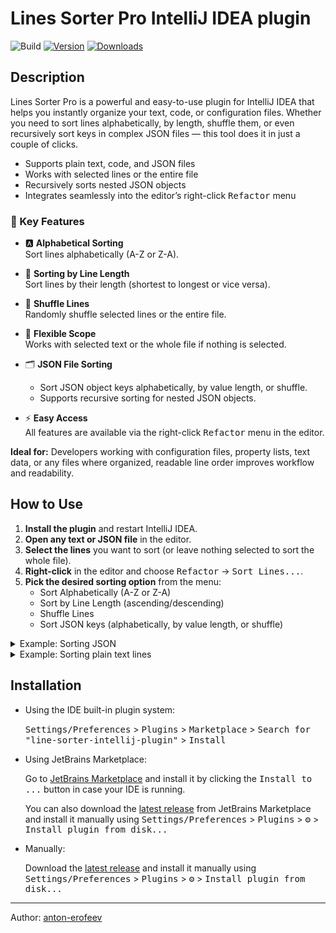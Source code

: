 # Lines Sorter Pro IntelliJ IDEA plugin

![Build](https://github.com/anton-erofeev/line-sorter-intellij-plugin/workflows/Build/badge.svg)
[![Version](https://img.shields.io/jetbrains/plugin/v/com.github.antonerofeev.linesorterintellijplugin)](https://plugins.jetbrains.com/plugin/25718-lines-sorter-pro)
[![Downloads](https://img.shields.io/jetbrains/plugin/d/com.github.antonerofeev.linesorterintellijplugin.svg)](https://plugins.jetbrains.com/plugin/25718-lines-sorter-pro)

## Description
<!-- Plugin description -->
Lines Sorter Pro is a powerful and easy-to-use plugin for IntelliJ IDEA that helps you instantly organize your text, code, or configuration files. Whether you need to sort lines alphabetically, by length, shuffle them, or even recursively sort keys in complex JSON files — this tool does it in just a couple of clicks.

- Supports plain text, code, and JSON files
- Works with selected lines or the entire file
- Recursively sorts nested JSON objects
- Integrates seamlessly into the editor’s right-click <kbd>Refactor</kbd> menu


### 🚀 Key Features

- 🅰️ **Alphabetical Sorting**  
  Sort lines alphabetically (A-Z or Z-A).

- 🔢 **Sorting by Line Length**  
  Sort lines by their length (shortest to longest or vice versa).

- 🔀 **Shuffle Lines**  
  Randomly shuffle selected lines or the entire file.

- 📄 **Flexible Scope**  
  Works with selected text or the whole file if nothing is selected.

- 🗂️ **JSON File Sorting**  
  - Sort JSON object keys alphabetically, by value length, or shuffle.
  - Supports recursive sorting for nested JSON objects.

- ⚡ **Easy Access**  
  All features are available via the right-click <kbd>Refactor</kbd> menu in the editor.

**Ideal for:**
Developers working with configuration files, property lists, text data, or any files where organized, readable line order improves workflow and readability.

## How to Use

1. **Install the plugin** and restart IntelliJ IDEA.
2. **Open any text or JSON file** in the editor.
3. **Select the lines** you want to sort (or leave nothing selected to sort the whole file).
4. **Right-click** in the editor and choose <kbd>Refactor</kbd> → <kbd>Sort Lines...</kbd>.
5. **Pick the desired sorting option** from the menu:
   - Sort Alphabetically (A-Z or Z-A)
   - Sort by Line Length (ascending/descending)
   - Shuffle Lines
   - Sort JSON keys (alphabetically, by value length, or shuffle)

<details>
<summary>Example: Sorting JSON</summary>


**Before:**
```json
{
  "z": 1,
  "a": {
    "d": 4,
    "b": 2,
    "c": {
      "y": 25,
      "x": 24
    }
  },
  "b": 3
}
```

**After (alphabetical):**
```json
{
  "a": {
    "b": 2,
    "c": {
      "x": 24,
      "y": 25
    },
    "d": 4
  },
  "b": 3,
  "z": 1
}
```
</details>


<details>
<summary>Example: Sorting plain text lines</summary>

**Before:**
```text
banana
apple
carrot
```

**After (alphabetical):**
```text
apple
banana
carrot
```
</details>

<!-- Plugin description end -->

## Installation

- Using the IDE built-in plugin system:
  
  <kbd>Settings/Preferences</kbd> > <kbd>Plugins</kbd> > <kbd>Marketplace</kbd> > <kbd>Search for "line-sorter-intellij-plugin"</kbd> >
  <kbd>Install</kbd>
  
- Using JetBrains Marketplace:

  Go to [JetBrains Marketplace](https://plugins.jetbrains.com/plugin/MARKETPLACE_ID) and install it by clicking the <kbd>Install to ...</kbd> button in case your IDE is running.

  You can also download the [latest release](https://plugins.jetbrains.com/plugin/MARKETPLACE_ID/versions) from JetBrains Marketplace and install it manually using
  <kbd>Settings/Preferences</kbd> > <kbd>Plugins</kbd> > <kbd>⚙️</kbd> > <kbd>Install plugin from disk...</kbd>

- Manually:

  Download the [latest release](https://github.com/anton-erofeev/line-sorter-intellij-plugin/releases/latest) and install it manually using
  <kbd>Settings/Preferences</kbd> > <kbd>Plugins</kbd> > <kbd>⚙️</kbd> > <kbd>Install plugin from disk...</kbd>


---
Author: [anton-erofeev](https://github.com/antonerofeev)

[docs:plugin-description]: https://plugins.jetbrains.com/docs/intellij/plugin-user-experience.html#plugin-description-and-presentation
